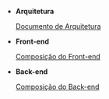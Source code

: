 * **Arquitetura**

	[Documento de Arquitetura](DocumentoDeArquitetura/documento_de_aquitetura.md)

* **Front-end**

	[Composição do Front-end](Frontend/frontend.md)

* **Back-end**

	[Composição do Back-end](Backend/backend.md)
